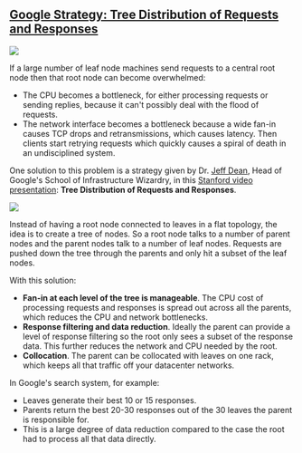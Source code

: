 ## [Google Strategy: Tree Distribution of Requests and Responses](/blog/2011/2/1/google-strategy-tree-distribution-of-requests-and-responses.html)

    

    

![](http://www.google.com/images/logos/ps_logo2.png)

If a large number of leaf node machines send requests to a central root node then that root node can become overwhelmed:

*   The CPU becomes a bottleneck, for either processing requests or sending replies, because it can't possibly deal with the flood of requests.
*   The network interface becomes a bottleneck because a wide fan-in causes TCP drops and retransmissions, which causes latency. Then clients start retrying requests which quickly causes a spiral of death in an undisciplined system.

One solution to this problem is a strategy given by Dr. [Jeff Dean](http://research.google.com/people/jeff/index.html), Head of Google's School of Infrastructure Wizardry, in this [Stanford video presentation](http://stanford-online.stanford.edu/courses/ee380/101110-ee380-300.asx): **Tree Distribution of Requests and Responses**.

![](http://farm6.static.flickr.com/5012/5406100211_b90f341a8f_o.jpg)

Instead of having a root node connected to leaves in a flat topology, the idea is to create a tree of nodes. So a root node talks to a number of parent nodes and the parent nodes talk to a number of leaf nodes. Requests are pushed down the tree through the parents and only hit a subset of the leaf nodes.

With this solution:

*   **Fan-in at each level of the tree is manageable**. The CPU cost of processing requests and responses is spread out across all the parents, which reduces the CPU and network bottlenecks.
*   **Response filtering and data reduction**. Ideally the parent can provide a level of response filtering so the root only sees a subset of the response data. This further reduces the network and CPU needed by the root.
*   **Collocation**. The parent can be collocated with leaves on one rack, which keeps all that traffic off your datacenter networks. 

In Google's search system, for example:

*   Leaves generate their best 10 or 15 responses.
*   Parents return the best 20-30 responses out of the 30 leaves the parent is responsible for.
*   This is a large degree of data reduction compared to the case the root had to process all that data directly.

    